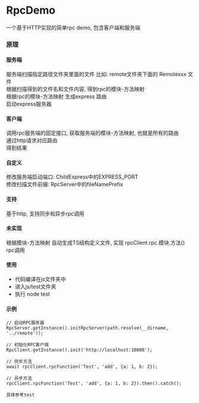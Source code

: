 # RpcDemo
一个基于HTTP实现的简单rpc demo, 包含客户端和服务端
### 原理
#### 服务端  
服务端扫描指定路径文件夹里面的文件  比如: remote文件夹下面的 Remotexxx 文件  
根据扫描得到的文件名和文件内容, 得到rpc的模块-方法映射  
根据rpc的模块-方法映射 生成express 路由  
启动express服务器  

#### 客户端
调用rpc服务端的固定接口, 获取服务端的模块-方法映射, 也就是所有的路由  
通过http请求对应路由     
得到结果  

#### 自定义
修改服务端启动端口: ChildExpress中的EXPRESS_PORT  
修改扫描文件前缀: RpcServer中的fileNamePrefix

#### 支持
基于http, 支持同步和异步rpc调用

#### 未实现
根据模块-方法映射 自动生成TS结构定义文件, 实现 rpcClient.rpc.模块.方法() rpc调用

#### 使用
* 代码编译在js文件夹中 
* 进入js/test文件夹
* 执行 node test

#### 示例
````
// 启动RPC服务器
RpcServer.getInstance().initRpcServer(path.resolve(__dirname, '../remote'));

// 初始化RPC客户端
RpcClient.getInstance().init('http://localhost:10008');

// 同步方法
await rpcClient.rpcFunction('Test', 'add', {a: 1, b: 2});

// 异步方法
rpcClient.rpcFunction('Test', 'add', {a: 1, b: 2}).then().catch();

具体参考test
````



